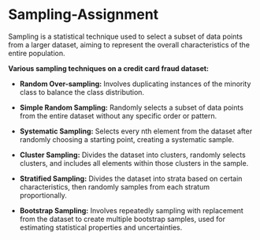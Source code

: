 # Sampling-Assignment
 Sampling is a statistical technique used to select a subset of data points from a larger dataset, aiming to represent the overall characteristics of the entire population.

**Various sampling techniques on a credit card fraud dataset:**

* **Random Over-sampling:**
Involves duplicating instances of the minority class to balance the class distribution.

* **Simple Random Sampling:**
Randomly selects a subset of data points from the entire dataset without any specific order or pattern.

* **Systematic Sampling:**
Selects every nth element from the dataset after randomly choosing a starting point, creating a systematic sample.

* **Cluster Sampling:**
Divides the dataset into clusters, randomly selects clusters, and includes all elements within those clusters in the sample.

* **Stratified Sampling:**
Divides the dataset into strata based on certain characteristics, then randomly samples from each stratum proportionally.

* **Bootstrap Sampling:**
Involves repeatedly sampling with replacement from the dataset to create multiple bootstrap samples, used for estimating statistical properties and uncertainties.
